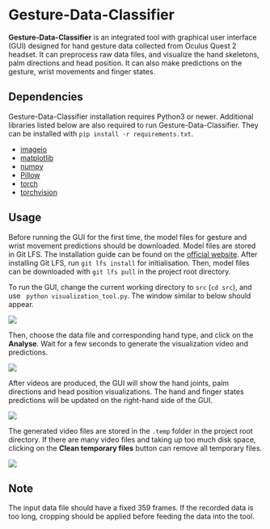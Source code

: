 # Gesture-Data-Classifier

**Gesture-Data-Classifier** is an integrated tool with graphical user interface (GUI) designed for hand gesture data collected from Oculus Quest 2 headset. It can preprocess raw data files, and visualize the hand skeletons, palm directions and head position. It can also make predictions on the gesture, wrist movements and finger states.

## Dependencies

Gesture-Data-Classifier installation requires Python3 or newer. Additional libraries listed below are also required to run Gesture-Data-Classifier. They can be installed with `pip install -r requirements.txt`.

- [imageio](https://pypi.org/project/imageio/)
- [matplotlib](https://pypi.org/project/matplotlib/)
- [numpy](https://pypi.org/project/numpy/)
- [Pillow](https://pypi.org/project/Pillow/)
- [torch](https://pypi.org/project/torch/)
- [torchvision](https://pypi.org/project/torchvision/)

## Usage

Before running the GUI for the first time, the model files for gesture and wrist movement predictions should be downloaded. Model files are stored in Git LFS. The installation guide can be found on the [official website](https://git-lfs.github.com/). After installing Git LFS, run `git lfs install` for initialisation. Then, model files can be downloaded with `git lfs pull` in the project root directory.

To run the GUI, change the current working directory to `src` (`cd src`), and use ` python visualization_tool.py`. The window similar to below should appear.

![](https://user-images.githubusercontent.com/70084445/192096703-e183628c-6272-411e-851b-a497aca49893.jpg)

Then, choose the data file and corresponding hand type, and click on the **Analyse**. Wait for a few seconds to generate the visualization video and predictions.

![](https://user-images.githubusercontent.com/70084445/192096711-78cc3546-a0aa-418b-a3f0-d6ae02d16013.jpg)

After videos are produced, the GUI will show the hand joints, palm directions and head position visualizations. The hand and finger states predictions will be updated on the right-hand side of the GUI.

![](https://user-images.githubusercontent.com/70084445/192096712-6192d744-0abf-4681-9203-3ea1eb65c35d.jpg)

The generated video files are stored in the `.temp` folder in the project root directory. If there are many video files and taking up too much disk space, clicking on the **Clean temporary files** button can remove all temporary files.

![](https://user-images.githubusercontent.com/70084445/192096714-9f13ce95-5542-4ce7-9082-df7cee66cd47.jpg)

## Note

The input data file should have a fixed 359 frames. If the recorded data is too long, cropping should be applied before feeding the data into the tool.

